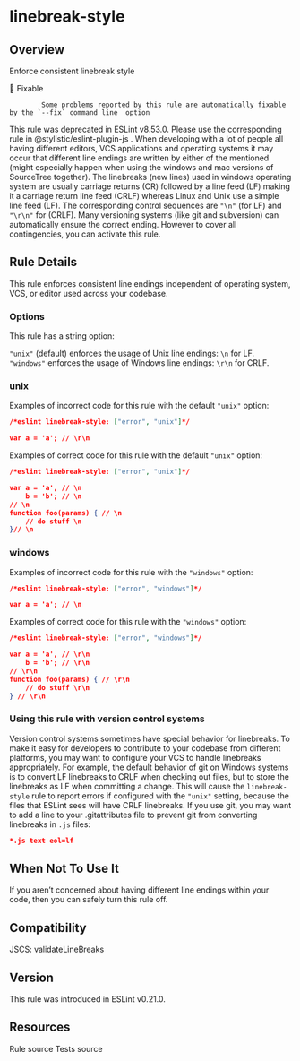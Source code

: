 
# linebreak-style
## Overview
Enforce consistent linebreak style


🔧 Fixable

            Some problems reported by this rule are automatically fixable by the `--fix` command line  option
        


This rule was deprecated in ESLint v8.53.0. Please use the corresponding rule  in @stylistic/eslint-plugin-js .
When developing with a lot of people all having different editors, VCS applications and operating systems it may occur that
different line endings are written by either of the mentioned (might especially happen when using the windows and mac versions of SourceTree together).
The linebreaks (new lines) used in windows operating system are usually carriage returns (CR) followed by a line feed (LF) making it a carriage return line feed (CRLF)
whereas Linux and Unix use a simple line feed (LF). The corresponding control sequences are `"\n"` (for LF) and `"\r\n"` for (CRLF).
Many versioning systems (like git and subversion) can automatically ensure the correct ending. However to cover all contingencies, you can activate this rule.
## Rule Details
This rule enforces consistent line endings independent of operating system, VCS, or editor used across your codebase.
### Options
This rule has a string option:

`"unix"` (default) enforces the usage of Unix line endings: `\n` for LF.
`"windows"` enforces the usage of Windows line endings: `\r\n` for CRLF.

### unix
Examples of incorrect code for this rule with the default `"unix"` option:


```json
/*eslint linebreak-style: ["error", "unix"]*/

var a = 'a'; // \r\n

```
Examples of correct code for this rule with the default `"unix"` option:


```json
/*eslint linebreak-style: ["error", "unix"]*/

var a = 'a', // \n
    b = 'b'; // \n
// \n
function foo(params) { // \n
    // do stuff \n
}// \n
```
### windows
Examples of incorrect code for this rule with the `"windows"` option:


```json
/*eslint linebreak-style: ["error", "windows"]*/

var a = 'a'; // \n
```
Examples of correct code for this rule with the `"windows"` option:


```json
/*eslint linebreak-style: ["error", "windows"]*/

var a = 'a', // \r\n
    b = 'b'; // \r\n
// \r\n
function foo(params) { // \r\n
    // do stuff \r\n
} // \r\n
```
### Using this rule with version control systems
Version control systems sometimes have special behavior for linebreaks. To make it easy for developers to contribute to your codebase from different platforms, you may want to configure your VCS to handle linebreaks appropriately.
For example, the default behavior of git  on Windows systems is to convert LF linebreaks to CRLF when checking out files, but to store the linebreaks as LF when committing a change. This will cause the `linebreak-style` rule to report errors if configured with the `"unix"` setting, because the files that ESLint sees will have CRLF linebreaks. If you use git, you may want to add a line to your .gitattributes file  to prevent git from converting linebreaks in `.js` files:

```json
*.js text eol=lf
```
## When Not To Use It
If you aren’t concerned about having different line endings within your code, then you can safely turn this rule off.
## Compatibility

JSCS: validateLineBreaks 

## Version
This rule was introduced in ESLint v0.21.0.
## Resources

Rule source 
Tests source 

